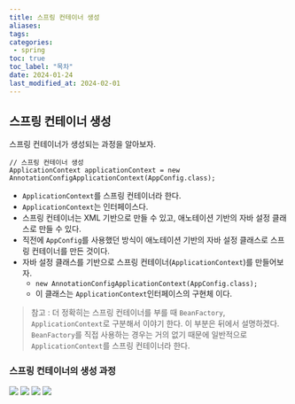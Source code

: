 ```yaml
---
title: 스프링 컨테이너 생성
aliases: 
tags:
categories: 
 - spring
toc: true
toc_label: "목차" 
date: 2024-01-24
last_modified_at: 2024-02-01
---
```


## 스프링 컨테이너 생성
스프링 컨테이너가 생성되는 과정을 알아보자.


```
// 스프링 컨테이너 생성
ApplicationContext applicationContext = new AnnotationConfigApplicationContext(AppConfig.class);
```
- `ApplicationContext`를 스프링 컨테이너라 한다.
- `ApplicationContext`는 인터페이스다.
- 스프링 컨테이너는 XML 기반으로 만들 수 있고, 애노테이션 기반의 자바 설정 클래스로 만들 수 있다.
- 직전에 `AppConfig`를 사용했던 방식이 애노테이션 기반의 자바 설정 클래스로 스프링 컨테이너를 만든 것이다.
- 자바 설정 클래스를 기반으로 스프링 컨테이너(`ApplicationContext`)를 만들어보자.
	- `new AnnotationConfigApplicationContext(AppConfig.class);`
	- 이 클래스는 `ApplicationContext`인터페이스의 구현체 이다.


> 참고 : 더 정확히는 스프링 컨테이너를 부를 때 `BeanFactory`, `ApplicationContext`로 구분해서 이야기 한다. 이 부분은 뒤에서 설명하겠다. `BeanFactory`를 직접 사용하는 경우는 거의 없기 때문에 일반적으로 `ApplicationContext`를 스프링 컨테이너라 한다.



### 스프링 컨테이너의 생성 과정
![](https://i.imgur.com/tn9vbCB.png)
![](https://i.imgur.com/i52zQWo.png)
![](https://i.imgur.com/NAjCnb2.png)
![](https://i.imgur.com/18EMn63.png)
